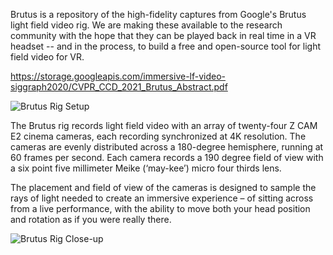 Brutus is a repository of the high-fidelity captures from Google's Brutus light field video rig. We are making these available to the research community with the hope that they can be played back in real time in a VR headset -- and in the process, to build a free and open-source tool for light field video for VR. 

https://storage.googleapis.com/immersive-lf-video-siggraph2020/CVPR_CCD_2021_Brutus_Abstract.pdf

![Brutus Rig Setup](https://lh3.googleusercontent.com/pw/AL9nZEVs0tpFtPsTB9mVvbDr6cX9VSg9148CxQ_lf7FvoLoTvvKilZC7pN7wtjyY4bp94Eo_yO1PjGWhX7M8xuIrWkU5cCOz9XTJ3fpAoDQ_mc04XtjXLhXf5q5cVL5suHOaVg-sdwZyYr6U2eSeHXSzKuqNhw=w1263-h947-no?authuser=0)

The Brutus rig records light field video with an array of twenty-four Z CAM E2 cinema cameras, each recording synchronized at 4K resolution.  The cameras are evenly distributed across a 180-degree hemisphere, running at 60 frames per second.  Each camera records a 190 degree field of view with a six point five millimeter Meike (‘may-kee’) micro four thirds lens.

The placement and field of view of the cameras is designed to sample the rays of light needed to create an immersive experience – of sitting across from a live performance, with the ability to move both your head position and rotation as if you were really there.

![Brutus Rig Close-up](https://lh3.googleusercontent.com/pw/AL9nZEV3734rdinxt2AcW8owhm1poCh5aAeEaqCuoDljMAq23BYoYlilV0Z0hJI9aE_DPkgKTiSB5coxgE7zlmH7-lrYT4RogZKm0BZU1tRMbgl_qaXQM5o3Erwkl5QWO1xyrQ5civ6dTCJFDZkLtF1UCfbULQ=w1263-h947-no?authuser=0)
